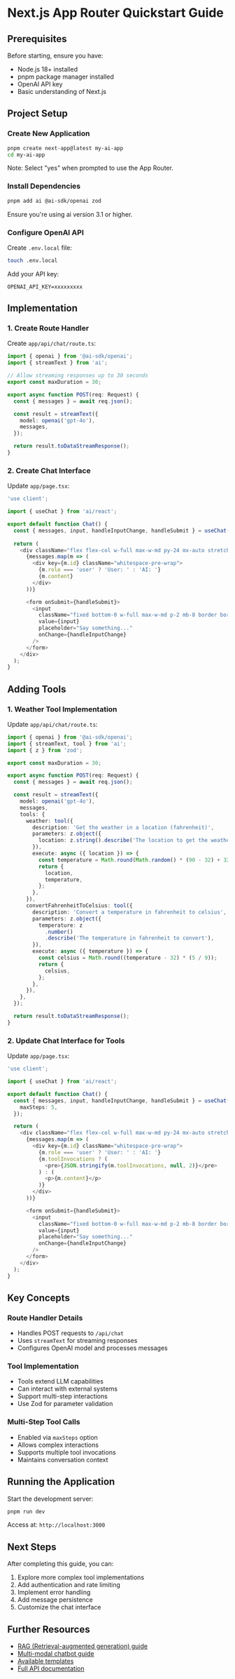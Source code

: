 # Next.js App Router Quickstart Guide

## Prerequisites

Before starting, ensure you have:
- Node.js 18+ installed
- pnpm package manager installed
- OpenAI API key
- Basic understanding of Next.js

## Project Setup

### Create New Application

```bash
pnpm create next-app@latest my-ai-app
cd my-ai-app
```

Note: Select "yes" when prompted to use the App Router.

### Install Dependencies

```bash
pnpm add ai @ai-sdk/openai zod
```

Ensure you're using ai version 3.1 or higher.

### Configure OpenAI API

Create `.env.local` file:

```bash
touch .env.local
```

Add your API key:

```env
OPENAI_API_KEY=xxxxxxxxx
```

## Implementation

### 1. Create Route Handler

Create `app/api/chat/route.ts`:

```typescript
import { openai } from '@ai-sdk/openai';
import { streamText } from 'ai';

// Allow streaming responses up to 30 seconds
export const maxDuration = 30;

export async function POST(req: Request) {
  const { messages } = await req.json();

  const result = streamText({
    model: openai('gpt-4o'),
    messages,
  });

  return result.toDataStreamResponse();
}
```

### 2. Create Chat Interface

Update `app/page.tsx`:

```typescript
'use client';

import { useChat } from 'ai/react';

export default function Chat() {
  const { messages, input, handleInputChange, handleSubmit } = useChat();
  
  return (
    <div className="flex flex-col w-full max-w-md py-24 mx-auto stretch">
      {messages.map(m => (
        <div key={m.id} className="whitespace-pre-wrap">
          {m.role === 'user' ? 'User: ' : 'AI: '}
          {m.content}
        </div>
      ))}

      <form onSubmit={handleSubmit}>
        <input
          className="fixed bottom-0 w-full max-w-md p-2 mb-8 border border-gray-300 rounded shadow-xl"
          value={input}
          placeholder="Say something..."
          onChange={handleInputChange}
        />
      </form>
    </div>
  );
}
```

## Adding Tools

### 1. Weather Tool Implementation

Update `app/api/chat/route.ts`:

```typescript
import { openai } from '@ai-sdk/openai';
import { streamText, tool } from 'ai';
import { z } from 'zod';

export const maxDuration = 30;

export async function POST(req: Request) {
  const { messages } = await req.json();

  const result = streamText({
    model: openai('gpt-4o'),
    messages,
    tools: {
      weather: tool({
        description: 'Get the weather in a location (fahrenheit)',
        parameters: z.object({
          location: z.string().describe('The location to get the weather for'),
        }),
        execute: async ({ location }) => {
          const temperature = Math.round(Math.random() * (90 - 32) + 32);
          return {
            location,
            temperature,
          };
        },
      }),
      convertFahrenheitToCelsius: tool({
        description: 'Convert a temperature in fahrenheit to celsius',
        parameters: z.object({
          temperature: z
            .number()
            .describe('The temperature in fahrenheit to convert'),
        }),
        execute: async ({ temperature }) => {
          const celsius = Math.round((temperature - 32) * (5 / 9));
          return {
            celsius,
          };
        },
      }),
    },
  });

  return result.toDataStreamResponse();
}
```

### 2. Update Chat Interface for Tools

Update `app/page.tsx`:

```typescript
'use client';

import { useChat } from 'ai/react';

export default function Chat() {
  const { messages, input, handleInputChange, handleSubmit } = useChat({
    maxSteps: 5,
  });

  return (
    <div className="flex flex-col w-full max-w-md py-24 mx-auto stretch">
      {messages.map(m => (
        <div key={m.id} className="whitespace-pre-wrap">
          {m.role === 'user' ? 'User: ' : 'AI: '}
          {m.toolInvocations ? (
            <pre>{JSON.stringify(m.toolInvocations, null, 2)}</pre>
          ) : (
            <p>{m.content}</p>
          )}
        </div>
      ))}

      <form onSubmit={handleSubmit}>
        <input
          className="fixed bottom-0 w-full max-w-md p-2 mb-8 border border-gray-300 rounded shadow-xl"
          value={input}
          placeholder="Say something..."
          onChange={handleInputChange}
        />
      </form>
    </div>
  );
}
```

## Key Concepts

### Route Handler Details
- Handles POST requests to `/api/chat`
- Uses `streamText` for streaming responses
- Configures OpenAI model and processes messages

### Tool Implementation
- Tools extend LLM capabilities
- Can interact with external systems
- Support multi-step interactions
- Use Zod for parameter validation

### Multi-Step Tool Calls
- Enabled via `maxSteps` option
- Allows complex interactions
- Supports multiple tool invocations
- Maintains conversation context

## Running the Application

Start the development server:

```bash
pnpm run dev
```

Access at: `http://localhost:3000`

## Next Steps

After completing this guide, you can:
1. Explore more complex tool implementations
2. Add authentication and rate limiting
3. Implement error handling
4. Add message persistence
5. Customize the chat interface

## Further Resources

- [RAG (Retrieval-augmented generation) guide](link-to-rag-guide)
- [Multi-modal chatbot guide](link-to-multimodal-guide)
- [Available templates](link-to-templates)
- [Full API documentation](link-to-api-docs)